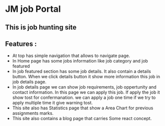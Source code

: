 # JM job Portal

## This is job hunting site

## Features :

- At top has simple navigation that allows to navigate page.
- In Home page has some jobs information like job category and job featured
- In job featured section has some job details. It also contain a details button. When we click details button it show more information this job in job details page.
- In job details page we can show job requirements, job oppertunity and contact information. In this page we can apply this job. If apply the job it show tost for confermanation. we can apply a job one time if we try to apply multiple time it give warning tost.
- This site also has Statistics page that show a Area Chart for previous assignments marks.
- This site also contains a blog page that carries Some react concept.
